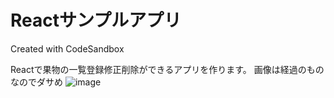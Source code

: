 # Reactサンプルアプリ
Created with CodeSandbox

Reactで果物の一覧登録修正削除ができるアプリを作ります。
画像は経過のものなのでダサめ
![image](https://github.com/user-attachments/assets/203fca7f-2191-493b-986c-b3ee341cae29)
